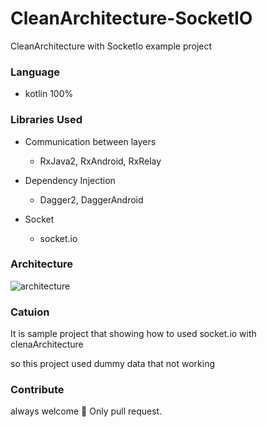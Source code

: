 # CleanArchitecture-SocketIO
CleanArchitecture with SocketIo example project



### Language

- kotlin 100%



### Libraries Used

- Communication between layers 
  - RxJava2, RxAndroid, RxRelay


- Dependency Injection
  - Dagger2, DaggerAndroid
- Socket
  - socket.io



### Architecture

![architecture](/Users/beomjoonkim/CleanArchitecture-SocketIO/images/architecture.png)



### Catuion

It is sample project that showing how to used socket.io with clenaArchitecture

so this project used dummy data that not working 



### Contribute

always welcome 👐 Only pull request.









